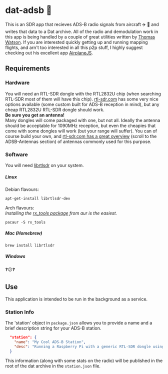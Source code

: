 # dat-adsb :satellite:

This is an SDR app that recieves ADS-B radio signals from aircraft :airplane: :helicopter: and writes that data to a Dat archive. All of the radio and demodulation work in this app is being handled by a couple of great utilities written by [Thomas Watson](https://github.com/watson). If you are interested quickly getting up and running mapping flights, and arn't too interested in all this p2p stuff, I highly suggest checking out his excellent app [AirplaneJS](https://github.com/watson/airplanejs).

## Requirements
### Hardware
You will need an RTL-SDR dongle with the RTL2832U chip (when searching RTL-SDR most of them will have this chip). [rtl-sdr.com](https://www.rtl-sdr.com/buy-rtl-sdr-dvb-t-dongles/) has some very nice options available (some custom built for ADS-B reception in mind), but any cheap RTL2832U RTL-SDR dongle should work.  
**Be sure you get an antenna!**  
Many dongles will come packaged with one, but not all. Ideally the antenna should be acceptable for 1090MHz reception, but even the cheapies that come with some dongles will work (but your range will suffer). You can of course build your own, and [rtl-sdr.com has a great overview](https://www.rtl-sdr.com/adsb-aircraft-radar-with-rtl-sdr/) (scroll to the ADSB-Antennas section) of antennas commonly used for this purpose.

### Software
You will need [librtlsdr](https://github.com/steve-m/librtlsdr) on your system.

##### Linux
Debian flavours:  
```
apt-get-install librtlsdr-dev
```
Arch flavours:  
_Installing the [rx_tools package](https://aur.archlinux.org/packages/rx_tools/) from aur is the easiest._  
```
pacaur -S rx_tools
```
##### Mac (Homebrew)
```
brew install librtlsdr
```
##### Windows
:question::confused::question:

## Use
This application is intended to be run in the background as a service.

### Station Info
The 'station' object in `package.json` allows you to provide a name and a brief description string for your ADS-B station.
```json
  "station": {
    "name": "My Cool ADS-B Station",
    "desc": "Running a Raspberry Pi with a generic RTL-SDR dongle using a simple dipole antenna in an east facing window."
  }
```
This information (along with some stats on the radio) will be published in the root of the dat archive in the `station.json` file.
